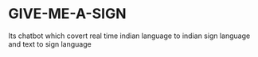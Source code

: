 # GIVE-ME-A-SIGN
Its  chatbot which covert real time indian language to indian sign language and text to sign language 
